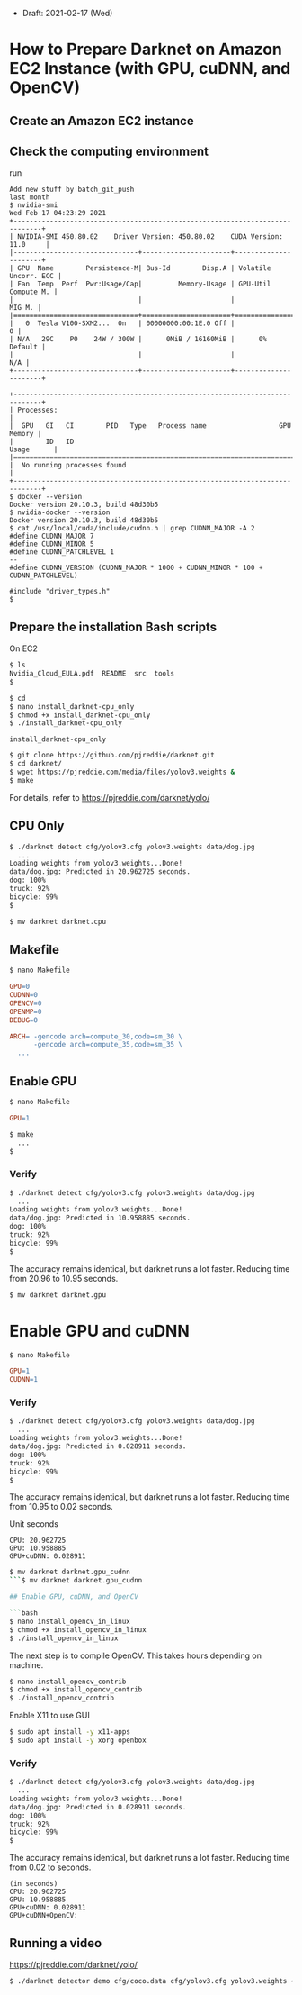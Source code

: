 * Draft: 2021-02-17 (Wed)

# How to Prepare Darknet on Amazon EC2 Instance (with GPU, cuDNN, and OpenCV)

## Create an Amazon EC2 instance


## Check the computing environment
run
```bashvices/en
Add new stuff by batch_git_push
last month
$ nvidia-smi
Wed Feb 17 04:23:29 2021       
+-----------------------------------------------------------------------------+
| NVIDIA-SMI 450.80.02    Driver Version: 450.80.02    CUDA Version: 11.0     |
|-------------------------------+----------------------+----------------------+
| GPU  Name        Persistence-M| Bus-Id        Disp.A | Volatile Uncorr. ECC |
| Fan  Temp  Perf  Pwr:Usage/Cap|         Memory-Usage | GPU-Util  Compute M. |
|                               |                      |               MIG M. |
|===============================+======================+======================|
|   0  Tesla V100-SXM2...  On   | 00000000:00:1E.0 Off |                    0 |
| N/A   29C    P0    24W / 300W |      0MiB / 16160MiB |      0%      Default |
|                               |                      |                  N/A |
+-------------------------------+----------------------+----------------------+
                                                                               
+-----------------------------------------------------------------------------+
| Processes:                                                                  |
|  GPU   GI   CI        PID   Type   Process name                  GPU Memory |
|        ID   ID                                                   Usage      |
|=============================================================================|
|  No running processes found                                                 |
+-----------------------------------------------------------------------------+
$ docker --version
Docker version 20.10.3, build 48d30b5
$ nvidia-docker --version
Docker version 20.10.3, build 48d30b5
$ cat /usr/local/cuda/include/cudnn.h | grep CUDNN_MAJOR -A 2
#define CUDNN_MAJOR 7
#define CUDNN_MINOR 5
#define CUDNN_PATCHLEVEL 1
--
#define CUDNN_VERSION (CUDNN_MAJOR * 1000 + CUDNN_MINOR * 100 + CUDNN_PATCHLEVEL)

#include "driver_types.h"
$ 
```
## Prepare the installation Bash scripts
On EC2

```bash
$ ls
Nvidia_Cloud_EULA.pdf  README  src  tools
$
```

```bash
$ cd
$ nano install_darknet-cpu_only
$ chmod +x install_darknet-cpu_only 
$ ./install_darknet-cpu_only 
```

`install_darknet-cpu_only`
```bash
$ git clone https://github.com/pjreddie/darknet.git
$ cd darknet/
$ wget https://pjreddie.com/media/files/yolov3.weights &
$ make
```
For details, refer to https://pjreddie.com/darknet/yolo/

## CPU Only

```bash
$ ./darknet detect cfg/yolov3.cfg yolov3.weights data/dog.jpg
  ...
Loading weights from yolov3.weights...Done!
data/dog.jpg: Predicted in 20.962725 seconds.
dog: 100%
truck: 92%
bicycle: 99%
$
```

```bash
$ mv darknet darknet.cpu
```

## Makefile

```bash
$ nano Makefile
```
```makefile
GPU=0
CUDNN=0
OPENCV=0
OPENMP=0
DEBUG=0

ARCH= -gencode arch=compute_30,code=sm_30 \
      -gencode arch=compute_35,code=sm_35 \
  ...
```

## Enable GPU
```bash
$ nano Makefile
```

```makefile
GPU=1
```

```bash
$ make
  ...
$
```
### Verify
```bash
$ ./darknet detect cfg/yolov3.cfg yolov3.weights data/dog.jpg
  ...
Loading weights from yolov3.weights...Done!
data/dog.jpg: Predicted in 10.958885 seconds.
dog: 100%
truck: 92%
bicycle: 99%
$
```
The accuracy remains identical, but darknet runs a lot faster.
Reducing time from 20.96 to 10.95 seconds.

```bash
$ mv darknet darknet.gpu
```

# Enable GPU and cuDNN
```bash
$ nano Makefile
```

```makefile
GPU=1
CUDNN=1
```

### Verify
```bash
$ ./darknet detect cfg/yolov3.cfg yolov3.weights data/dog.jpg
  ...
Loading weights from yolov3.weights...Done!
data/dog.jpg: Predicted in 0.028911 seconds.
dog: 100%
truck: 92%
bicycle: 99%
$
```
The accuracy remains identical, but darknet runs a lot faster.
Reducing time from 10.95 to 0.02 seconds.

Unit seconds
```
CPU: 20.962725
GPU: 10.958885
GPU+cuDNN: 0.028911
```

```bash
$ mv darknet darknet.gpu_cudnn
```$ mv darknet darknet.gpu_cudnn

## Enable GPU, cuDNN, and OpenCV

```bash
$ nano install_opencv_in_linux
$ chmod +x install_opencv_in_linux 
$ ./install_opencv_in_linux
```
The next step is to compile OpenCV. This takes hours depending on machine.
```bash
$ nano install_opencv_contrib
$ chmod +x install_opencv_contrib
$ ./install_opencv_contrib
```

Enable X11 to use GUI
```bash
$ sudo apt install -y x11-apps
$ sudo apt install -y xorg openbox
```

### Verify
```bash
$ ./darknet detect cfg/yolov3.cfg yolov3.weights data/dog.jpg
  ...
Loading weights from yolov3.weights...Done!
data/dog.jpg: Predicted in 0.028911 seconds.
dog: 100%
truck: 92%
bicycle: 99%
$
```
The accuracy remains identical, but darknet runs a lot faster.
Reducing time from 0.02 to  seconds.

```
(in seconds)
CPU: 20.962725
GPU: 10.958885
GPU+cuDNN: 0.028911
GPU+cuDNN+OpenCV: 
```

## Running a video

https://pjreddie.com/darknet/yolo/

```bash
$ ./darknet detector demo cfg/coco.data cfg/yolov3.cfg yolov3.weights <video file>
```
